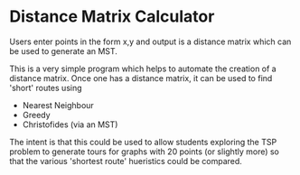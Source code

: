 # Distance Matrix Calculator

Users enter points in the form x,y and output is a distance matrix which can be used to generate an MST.

This is a very simple program which helps to automate the creation of a distance matrix.  Once one has a distance matrix, it can be used to find 'short' routes using
- Nearest Neighbour
- Greedy
- Christofides (via an MST)

The intent is that this could be used to allow students exploring the TSP problem to generate tours for graphs with 20 points (or slightly more) so that the various 'shortest route' hueristics could be compared.
